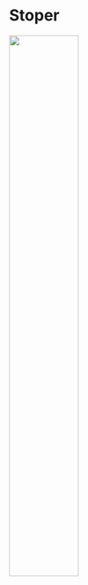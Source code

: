 # Stoper

<img src="https://github.com/Wikaobl/stoper/assets/107032701/5cb1d774-2820-4565-822c-d9c838c17bf4" width="50%">
